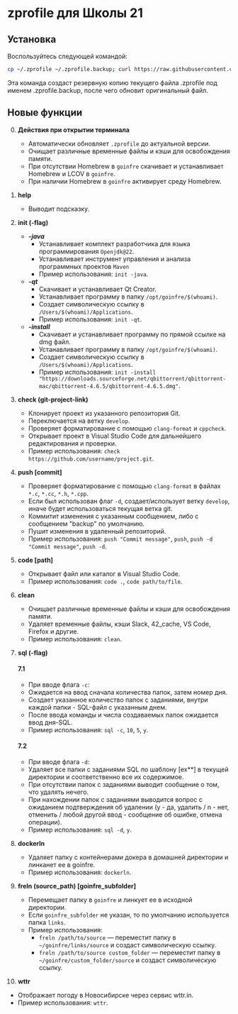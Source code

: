 # zprofile для Школы 21

## Установка

Воспользуйтесь следующей командой:
```bash
cp ~/.zprofile ~/.zprofile.backup; curl https://raw.githubusercontent.com/macygabr/ZprofileForMac/main/.zprofile > ~/.zprofile && source ~/.zprofile
```
Эта команда создаст резервную копию текущего файла .zprofile под именем .zprofile.backup, после чего обновит оригинальный файл.

## Новые функции
0. **Действия при открытии терминала**
   - Автоматически обновляет `.zprofile` до актуальной версии.
   - Очищает различные временные файлы и кэши для освобождения памяти.
   - При отсутствии Homebrew в `goinfre` скачивает и устанавливает Homebrew и LCOV в `goinfre`.
   - При наличии Homebrew в `goinfre` активирует среду Homebrew.

1. **help**
   - Выводит подсказку.

2. **init (-flag)**
   -  ***-java***
      - Устанавливает комплект разработчика для языка программирования `Openjdk@22`.
      - Устанавливает инструмент управления и анализа программных проектов `Maven`
      - Пример использования: `init -java`.
   -  ***-qt***
      - Скачивает и устанавливает Qt Creator.
      - Устанавливает программу в папку `/opt/goinfre/$(whoami)`.
      - Создает символическую ссылку в `/Users/$(whoami)/Applications`.
      - Пример использования: `init -qt`.
   -  ***-install***
      - Скачивает и устанавливает программу по прямой ссылке на dmg файл.
      - Устанавливает программу в папку `/opt/goinfre/$(whoami)`.
      - Создает символическую ссылку в `/Users/$(whoami)/Applications`.
      - Пример использования: `init -install "https://downloads.sourceforge.net/qbittorrent/qbittorrent-mac/qbittorrent-4.6.5/qbittorrent-4.6.5.dmg"`.

3. **check (git-project-link)**
   - Клонирует проект из указанного репозитория Git.
   - Переключается на ветку `develop`.
   - Проверяет форматирование с помощью `clang-format` и `cppcheck`.
   - Открывает проект в Visual Studio Code для дальнейшего редактирования и проверки.
   - Пример использования: `check https://github.com/username/project.git`.


4. **push [commit]**
   - Проверяет форматирование с помощью `clang-format` в файлах `*.c`, `*.cc`, `*.h`, `*.cpp`.
   - Если был использован флаг `-d`, cоздает/использует ветку `develop`, иначе будет использоваться текущая ветка git.
   - Коммитит изменения с указанным сообщением, либо с сообщением "backup" по умолчанию.
   - Пушит изменения в удаленный репозиторий.
   - Пример использования: `push "Commit message"`, `push`, `push -d "Commit message"`, `push -d`.

5. **code [path]**
   - Открывает файл или каталог в Visual Studio Code.
   - Пример использования: `code .`, `code path/to/file`.

6. **clean**
   - Очищает различные временные файлы и кэши для освобождения памяти.
   - Удаляет временные файлы, кэши Slack, 42_cache, VS Code, Firefox и другие.
   - Пример использования: `clean`.

7. **sql (-flag)**

   #### 7.1
   - При вводе флага `-c`:
   - Ожидается на ввод сначала количества папок, затем номер дня.
   - Создает указанное количество папок с заданиями, внутри каждой папки - SQL-файл с указанным днем.
   - После ввода команды и числа создаваемых папок ожидается ввод дня-SQL.
   - Пример использования: `sql -c`, `10`, `5`, `y`.

   #### 7.2
   - При вводе флага `-d`:
   - Удаляет все папки с заданиями SQL по шаблону [ex**] в текущей директории и соответственно все их содержимое.
   - При отсутствии папок с заданиями выводит сообщение о том, что удалять нечего.
   - При нахождении папок с заданиями выводится вопрос с ожиданием подтверждения об удалении (y - да, удалить / n - нет, отменить / любой другой ввод - сообщение об ошибке, отмена операции).
   - Пример использования: `sql -d`, `y`.

8. **dockerln**
   - Удаляет папку с контейнерами докера в домашней директории и линканет ее в goinfre.
   - Пример использования: `dockerln`.

9. **freln (source_path) [goinfre_subfolder]**
   - Перемещает папку в `goinfre` и линкует ее в исходной директории.
   - Если `goinfre_subfolder` не указан, то по умолчанию используется папка `links`.
   - Пример использования: 
     - `freln /path/to/source` — переместит папку в `~/goinfre/links/source` и создаст символическую ссылку.
     - `freln /path/to/source custom_folder` — переместит папку в `~/goinfre/custom_folder/source` и создаст символическую ссылку.

10. **wttr**
   - Отображает погоду в Новосибирске через сервис wttr.in.
   - Пример использования: `wttr`.
